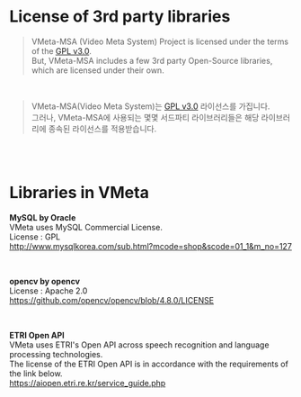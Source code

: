 # License of 3rd party libraries

> VMeta-MSA (Video Meta System) Project is licensed under the terms of the <a href="./README.md">GPL v3.0</a>. <br/>
> But, VMeta-MSA includes a few 3rd party Open-Source libraries, which are licensed under their own.

<br/>

> VMeta-MSA(Video Meta System)는 <a href="./README.md">GPL v3.0</a> 라이선스를 가집니다. <br/>
> 그러나, VMeta-MSA에 사용되는 몇몇 서드파티 라이브러리들은 해당 라이브러리에 종속된 라이선스를 적용받습니다.

<br/>
<br/>

# Libraries in VMeta

<b> MySQL by Oracle</b><br/>
VMeta uses MySQL Commercial License.<br/>
License : GPL<br/>
http://www.mysqlkorea.com/sub.html?mcode=shop&scode=01_1&m_no=127

<br/>

<b> opencv by opencv</b><br/>
License : Apache 2.0<br/>
https://github.com/opencv/opencv/blob/4.8.0/LICENSE

<br/>

<b> ETRI Open API</b><br/>
VMeta uses ETRI's Open API across speech recognition and language processing technologies.<br/>
The license of the ETRI Open API is in accordance with the requirements of the link below.<br/>
https://aiopen.etri.re.kr/service_guide.php